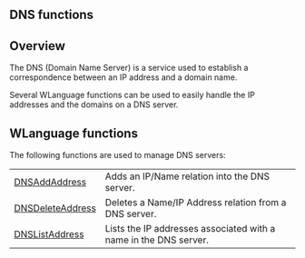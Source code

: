 


## DNS functions
			



<a name="NOTE1"></a>
<a name="NOTE1_1"></a>


## Overview
<a name="overview_ELTTEXTE000067"></a>
The DNS (Domain Name Server) is a service used to establish a correspondence between an IP address and a domain name. 

Several WLanguage functions can be used to easily handle the IP addresses and the domains on a DNS server. 



## WLanguage functions
<a name="wlanguage_functions_ELTTEXTE000091"></a>
The following functions are used to manage DNS servers: 



|   |   |
| --- | --- |
| [DNSAddAddress](../WDLang3/1000019400.md) | Adds an IP/Name relation into the DNS server. |
| [DNSDeleteAddress](../WDLang3/1000019402.md) | Deletes a Name/IP Address relation from a DNS server. |
| [DNSListAddress](../WDLang3/1000019401.md) | Lists the IP addresses associated with a name in the DNS server. |






